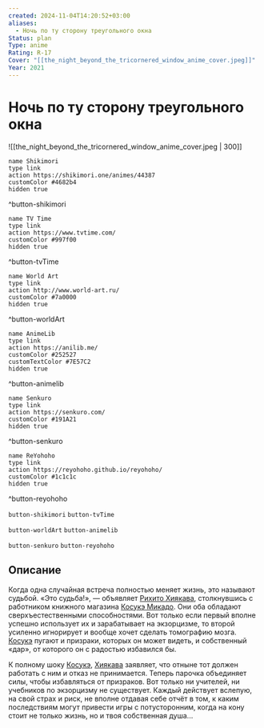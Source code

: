 ```yaml
---
created: 2024-11-04T14:20:52+03:00
aliases:
  - Ночь по ту сторону треугольного окна
Status: plan
Type: anime
Rating: R-17
Cover: "[[the_night_beyond_the_tricornered_window_anime_cover.jpeg]]"
Year: 2021
---
```


# Ночь по ту сторону треугольного окна

![[the_night_beyond_the_tricornered_window_anime_cover.jpeg | 300]]

```button
name Shikimori
type link
action https://shikimori.one/animes/44387
customColor #4682b4
hidden true
```
^button-shikimori

```button
name TV Time
type link
action https://www.tvtime.com/
customColor #997f00
hidden true
```
^button-tvTime

```button
name World Art
type link
action http://www.world-art.ru/
customColor #7a0000
hidden true
```
^button-worldArt

```button
name AnimeLib
type link
action https://anilib.me/
customColor #252527
customTextColor #7E57C2
hidden true
```
^button-animelib

```button
name Senkuro
type link
action https://senkuro.com/
customColor #191A21
hidden true
```
^button-senkuro

```button
name ReYohoho
type link
action https://reyohoho.github.io/reyohoho/
customColor #1c1c1c
hidden true
```
^button-reyohoho

`button-shikimori` `button-tvTime`

`button-worldArt` `button-animelib`

`button-senkuro` `button-reyohoho`

## Описание

Когда одна случайная встреча полностью меняет жизнь, это называют судьбой. «Это судьба!», — объявляет [Рихито Хиякава](https://shikimori.one/characters/191047-rihito-hiyakawa), столкнувшись с работником книжного магазина [Косукэ Микадо](https://shikimori.one/characters/191046-kousuke-mikado). Они оба обладают сверхъестественными способностями. Вот только если первый вполне успешно использует их и зарабатывает на экзорцизме, то второй усиленно игнорирует и вообще хочет сделать томографию мозга. [Косукэ](https://shikimori.one/characters/191046-kousuke-mikado) пугают и призраки, которых он может видеть, и собственный «дар», от которого он с радостью избавился бы.

К полному шоку [Косукэ](https://shikimori.one/characters/191046-kousuke-mikado), [Хиякава](https://shikimori.one/characters/191047-rihito-hiyakawa) заявляет, что отныне тот должен работать с ним и отказ не принимается. Теперь парочка объединяет силы, чтобы избавляться от призраков. Вот только ни учителей, ни учебников по экзорцизму не существует. Каждый действует вслепую, на свой страх и риск, не вполне отдавая себе отчёт в том, к каким последствиям могут привести игры с потусторонним, когда на кону стоит не только жизнь, но и твоя собственная душа...
